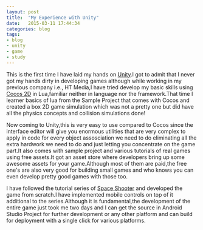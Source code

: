 ```yaml
---
layout: post
title:  "My Experience with Unity"
date:   2015-03-11 17:44:34
categories: blog
tags:
- blog
- unity
- game
- study
---
```


This is the first time I have laid my hands on [Unity].I got to admit that I never got my hands dirty in developing games although while working in my previous company i.e., HT Media,I have tried develop my basic skills using [Cocos 2D] in Lua,familiar neither in language nor the framework.That time I learner basics of lua from the Sample Project that comes with Cocos and created a box 2D game simulation which was not a pretty one but did have all the physics concepts and collision simulations done!

Now coming to Unity,this is very easy to use compared to Cocos since the interface editor will give you enormous utilities that are very complex to apply in code for every object assosciation we need to do eliminating all the extra hardwork we need to do and just letting you concentrate on the game part.It also comes with sample project and various tutorials of real games using free assets.It got an asset store where developers bring up some awesome assets for your game.Although most of them are paid,the free one's are also very good for building small games and who knows you can even develop pretty good games with those too.




I have followed the tutorial series of [Space Shooter] and developed the game from scratch.I have implemented mobile controls on top of it additional to the series.Although it is fundamental,the development of the entire game just took me two days and I can get the source in Android Studio Project for further development or any other platform and can build for deployment with a single click for various platforms.


[Space Shooter]: 	https://unity3d.com/learn/tutorials/projects/space-shooter
[Unity]: 			http://unity3d.com/
[Cocos 2D]: 	http://www.cocos2d-x.org/